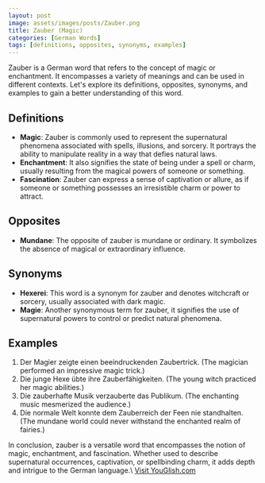 ```yaml
---
layout: post
image: assets/images/posts/Zauber.png
title: Zauber (Magic)
categories: [German Words]
tags: [definitions, opposites, synonyms, examples]
---
```


Zauber is a German word that refers to the concept of magic or enchantment. It encompasses a variety of meanings and can be used in different contexts. Let's explore its definitions, opposites, synonyms, and examples to gain a better understanding of this word.

## Definitions
- **Magic**: Zauber is commonly used to represent the supernatural phenomena associated with spells, illusions, and sorcery. It portrays the ability to manipulate reality in a way that defies natural laws.
- **Enchantment**: It also signifies the state of being under a spell or charm, usually resulting from the magical powers of someone or something.
- **Fascination**: Zauber can express a sense of captivation or allure, as if someone or something possesses an irresistible charm or power to attract.

## Opposites
- **Mundane**: The opposite of zauber is mundane or ordinary. It symbolizes the absence of magical or extraordinary influence.

## Synonyms
- **Hexerei**: This word is a synonym for zauber and denotes witchcraft or sorcery, usually associated with dark magic.
- **Magie**: Another synonymous term for zauber, it signifies the use of supernatural powers to control or predict natural phenomena.

## Examples
1. Der Magier zeigte einen beeindruckenden Zaubertrick. (The magician performed an impressive magic trick.)
2. Die junge Hexe übte ihre Zauberfähigkeiten. (The young witch practiced her magic abilities.)
3. Die zauberhafte Musik verzauberte das Publikum. (The enchanting music mesmerized the audience.)
4. Die normale Welt konnte dem Zauberreich der Feen nie standhalten. (The mundane world could never withstand the enchanted realm of fairies.)

In conclusion, zauber is a versatile word that encompasses the notion of magic, enchantment, and fascination. Whether used to describe supernatural occurrences, captivation, or spellbinding charm, it adds depth and intrigue to the German language.\ <a id="yg-widget-0" class="youglish-widget" data-query="Zauber" data-lang="german" data-components="8412" data-auto-start="0" data-bkg-color="theme_light" data-title="How%20to%20pronounce%20Zauber%20in%20German"  rel="nofollow" href="https://youglish.com">Visit YouGlish.com</a><script async src="https://youglish.com/public/emb/widget.js" charset="utf-8"></script>